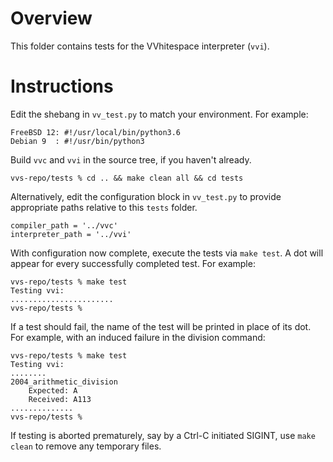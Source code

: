 # Overview #

This folder contains tests for the VVhitespace interpreter (`vvi`).

# Instructions #

Edit the shebang in `vv_test.py` to match your environment. For example:

    FreeBSD 12: #!/usr/local/bin/python3.6
    Debian 9  : #!/usr/bin/python3

Build `vvc` and `vvi` in the source tree, if you haven't already.

    vvs-repo/tests % cd .. && make clean all && cd tests

Alternatively, edit the configuration block in `vv_test.py` to provide
appropriate paths relative to this `tests` folder. 

    compiler_path = '../vvc'
    interpreter_path = '../vvi'

With configuration now complete, execute the tests via `make test`.  A dot will
appear for every successfully completed test. For example:

    vvs-repo/tests % make test
    Testing vvi:
    .......................
    vvs-repo/tests %

If a test should fail, the name of the test will be printed in place of its
dot.  For example, with an induced failure in the division command:

    vvs-repo/tests % make test
    Testing vvi:
    ........
    2004_arithmetic_division
        Expected: A
        Received: A113
    ..............
    vvs-repo/tests %

If testing is aborted prematurely, say by a Ctrl-C initiated SIGINT, use `make
clean` to remove any temporary files.
